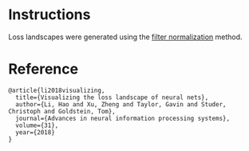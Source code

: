 # Instructions
Loss landscapes were generated using the [filter normalization](https://github.com/tomgoldstein/loss-landscape) method.

# Reference
```
@article{li2018visualizing,
  title={Visualizing the loss landscape of neural nets},
  author={Li, Hao and Xu, Zheng and Taylor, Gavin and Studer, Christoph and Goldstein, Tom},
  journal={Advances in neural information processing systems},
  volume={31},
  year={2018}
}

```

